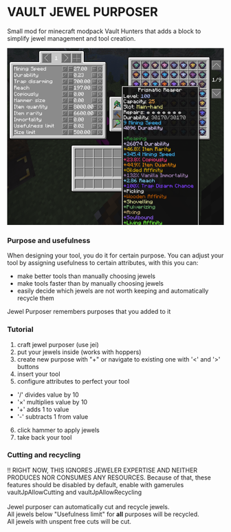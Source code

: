 VAULT JEWEL PURPOSER
======
Small mod for minecraft modpack Vault Hunters that adds a block to simplify jewel management and tool creation.

![screenshot failed, use your imagination](web/screenshot.png?raw=true)

### Purpose and usefulness

When designing your tool, you do it for certain purpose. You can adjust your tool by assigning usefulness to certain attributes, with this you can:
- make better tools than manually choosing jewels
- make tools faster than by manually choosing jewels
- easily decide which jewels are not worth keeping and automatically recycle them

Jewel Purposer remembers purposes that you added to it

### Tutorial

1. craft jewel purposer (use jei)
2. put your jewels inside (works with hoppers)
3. create new purpose with "+" or navigate to existing one with '<' and '>' buttons
4. insert your tool
5. configure attributes to perfect your tool
- '/' divides value by 10
- '×' multiplies value by 10
- '+' adds 1 to value
- '-' subtracts 1 from value
6. click hammer to apply jewels
7. take back your tool

### Cutting and recycling

!! RIGHT NOW, THIS IGNORES JEWELER EXPERTISE AND NEITHER PRODUCES NOR CONSUMES ANY RESOURCES. Because of that, these features should be disabled by default, enable with gamerules vaultJpAllowCutting and vaultJpAllowRecycling \
\
Jewel purposer can automatically cut and recycle jewels. \
All jewels below "Usefulness limit" for **all** purposes will be recycled. \
All jewels with unspent free cuts will be cut.
